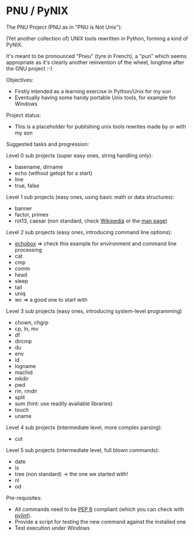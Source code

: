 # PNU / PyNIX
The PNU Project (PNU as in "PNU is Not Unix"):

(Yet another collection of) UNIX tools rewritten in Python, forming a kind of PyNIX.

It's meant to be pronounced "Pneu" (tyre in French), a "pun" which seems appropriate as it's clearly another reinvention of the wheel, longtime after the GNU project :-)

Objectives:
- Firstly intended as a learning exercise in Python/Unix for my son
- Eventually having some handy portable Unix tools, for example for Windows

Project status:
- This is a placeholder for publishing unix tools rewrites made by or with my son

Suggested tasks and progression:

Level 0 sub projects (super easy ones, string handling only):
- basename, dirname
- echo (without getopt for a start)
- line
- true, false

Level 1 sub projects (easy ones, using basic math or data structures):
- banner
- factor, primes
- rot13, caesar (non standard, check [Wikipedia](https://en.wikipedia.org/wiki/ROT13) or the [man page](https://www.freebsd.org/cgi/man.cgi?query=rot13))

Level 2 sub projects (easy ones, introducing command line options):
- [echobox](https://github.com/HubTou/PNU/tree/main/echobox) => check this example for environment and command line processing
- cat
- cmp
- comm
- head
- sleep
- tail
- uniq
- wc => a good one to start with

Level 3 sub projects (easy ones, introducing system-level programming)
- chown, chgrp
- cp, ln, mv
- df
- dircmp
- du
- env
- id
- logname
- machid
- mkdir
- pwd
- rm, rmdir
- split
- sum (hint: use readily available libraries)
- touch
- uname

Level 4 sub projects (intermediate level, more complex parsing):
- cut

Level 5 sub projects (intermediate level, full blown commands):
- date
- ls
- tree (non standard) -> the one we started with!
- nl
- od

Pre-requisites:
- All commands need to be [PEP 8](https://www.python.org/dev/peps/pep-0008/) compliant (which you can check with [pylint](https://www.pylint.org/)).
- Provide a script for testing the new command against the installed one
- Test execution under Windows
